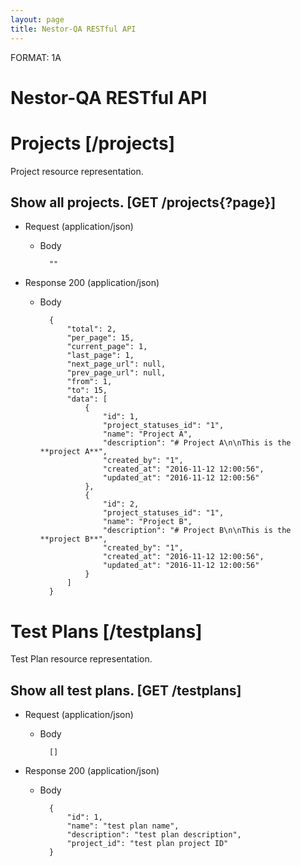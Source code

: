 ```yaml
---
layout: page
title: Nestor-QA RESTful API
---
```



FORMAT: 1A

# Nestor-QA RESTful API

# Projects [/projects]
Project resource representation.

## Show all projects. [GET /projects{?page}]


+ Request (application/json)
    + Body

            ""

+ Response 200 (application/json)
    + Body

            {
                "total": 2,
                "per_page": 15,
                "current_page": 1,
                "last_page": 1,
                "next_page_url": null,
                "prev_page_url": null,
                "from": 1,
                "to": 15,
                "data": [
                    {
                        "id": 1,
                        "project_statuses_id": "1",
                        "name": "Project A",
                        "description": "# Project A\n\nThis is the **project A**",
                        "created_by": "1",
                        "created_at": "2016-11-12 12:00:56",
                        "updated_at": "2016-11-12 12:00:56"
                    },
                    {
                        "id": 2,
                        "project_statuses_id": "1",
                        "name": "Project B",
                        "description": "# Project B\n\nThis is the **project B**",
                        "created_by": "1",
                        "created_at": "2016-11-12 12:00:56",
                        "updated_at": "2016-11-12 12:00:56"
                    }
                ]
            }

# Test Plans [/testplans]
Test Plan resource representation.

## Show all test plans. [GET /testplans]


+ Request (application/json)
    + Body

            []

+ Response 200 (application/json)
    + Body

            {
                "id": 1,
                "name": "test plan name",
                "description": "test plan description",
                "project_id": "test plan project ID"
            }
